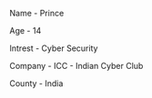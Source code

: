 Name     - Prince

Age      - 14

Intrest  - Cyber Security

Company  - ICC - Indian Cyber Club

County   - India
